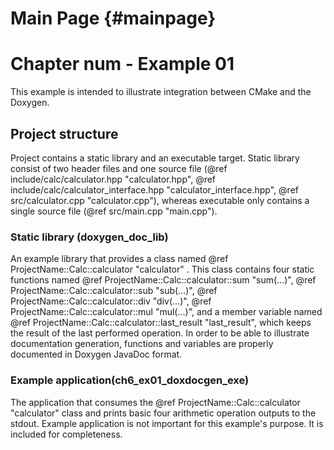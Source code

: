 Main Page {#mainpage}
=========

# Chapter num - Example 01

This example is intended to illustrate integration between CMake and the Doxygen.

## Project structure

Project contains a static library and an executable target. Static library consist of two header files and one source file (@ref include/calc/calculator.hpp "calculator.hpp", @ref include/calc/calculator_interface.hpp "calculator_interface.hpp", @ref src/calculator.cpp "calculator.cpp"), whereas executable only contains a single source file (@ref src/main.cpp "main.cpp").

### Static library (doxygen_doc_lib)

An example library that provides a class named @ref ProjectName::Calc::calculator "calculator" . This class contains four static functions named @ref ProjectName::Calc::calculator::sum "sum(...)", @ref ProjectName::Calc::calculator::sub "sub(...)", @ref ProjectName::Calc::calculator::div "div(...)", @ref ProjectName::Calc::calculator::mul "mul(...)", and a member variable named @ref ProjectName::Calc::calculator::last_result "last_result", which keeps the result of the last performed operation. In order to be able to illustrate documentation generation, functions and variables are properly documented in Doxygen JavaDoc format.

### Example application(ch6_ex01_doxdocgen_exe)

The application that consumes the @ref ProjectName::Calc::calculator "calculator" class and prints basic four arithmetic operation outputs to the stdout. Example application is not important for this example's purpose. It is included for completeness.
